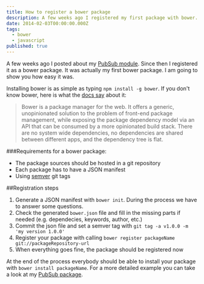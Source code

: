 ```yaml
---
title: How to register a bower package
description: A few weeks ago I registered my first package with bower. Here is what I did.
date: 2014-02-03T00:00:00.000Z
tags:
  - bower
  - javascript
published: true
---
```


A few weeks ago I posted about my [PubSub module](http://bdadam.com/blog/a-simple-pubsub-module-in-javascript.html). Since then I registered it as a bower package. It was actually my first bower package. I am going to show you how easy it was.

<!-- readmore -->

Installing bower is as simple as typing `npm install -g bower`.
If you don't know bower, here is what the <a href="https://github.com/bower/bower" rel="external,nofollow">docs say</a> about it:
>Bower is a package manager for the web. It offers a generic, unopinionated solution to the problem of front-end package management, while exposing the package dependency model via an API that can be consumed by a more opinionated build stack. There are no system wide dependencies, no dependencies are shared between different apps, and the dependency tree is flat.

###Requirements for a bower package:
* The package sources should be hosted in a git repository
* Each package has to have a JSON manifest
* Using <a href="http://semver.org/" rel="external,nofollow">semver</a> git tags

##Registration steps
1. Generate a JSON manifest with `bower init`. During the process we have to answer some questions.
1. Check the generated `bower.json` file and fill in the missing parts if needed (e.g. dependecies, keywords, author, etc.)
1. Commit the json file and set a semver tag with `git tag -a v1.0.0 -m 'my version 1.0.0'`
1. Register your package with calling `bower register packageName git://packageRepository-url`
1. When everything goes fine, the package should be registered now

At the end of the process everybody should be able to install your package with `bower install packageName`.
For a more detailed example you can take a look at my <a href="https://github.com/bdadam/PubSub" rel="external,nofollow">PubSub package</a>.
